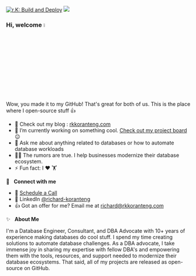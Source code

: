 [![r.K: Build and Deploy](https://github.com/RKKoranteng/my-agile-journey/actions/workflows/jekyll.yml/badge.svg?branch=main)](https://github.com/RKKoranteng/my-agile-journey/actions/workflows/jekyll.yml) <a href="https://www.linkedin.com/in/richard-koranteng"><img src="https://img.shields.io/static/v1?label=LinkedIn&message=profile&color=blue"></a>

### Hi, welcome <a href="https://rkkoranteng.com/" target="blank"><img src="https://media.giphy.com/media/hvRJCLFzcasrR4ia7z/giphy.gif" width="5%"></a>

Wow, you made it to my GitHub! That's great for both of us. This is the place where I open-source stuff 👍

* 🌱  Check out my blog : [rkkoranteng.com](https://rkkoranteng.com)
* 🔭  I’m currently working on something cool. [Check out my project board](https://github.com/RKKoranteng?tab=projects) 😉
* 💬  Ask me about anything related to databases or how to automate database workloads
* 👨‍💻  The rumors are true. I help businesses modernize their database ecosystem.
* ⚡  Fun fact: I ❤️ 🏋️

<!-- 📘 &nbsp;**Latest Blog Posts** -->

🔗 &nbsp; **Connect with me**
* 📆 <a href="https://calendar.google.com/calendar/u/0/appointments/schedules/AcZssZ2BMW_ebBrDPEnl5n3oiZziXvGFj0LRBzxEQZTsjCmE_M-OWgymxc6LqCIRmCe96LgKfmeK87OT" target="blank">Schedule a Call</a>
* 📘 LinkedIn <a href="https://www.linkedin.com/in/richard-koranteng" target="blank">@richard-koranteng</a>
* 👍 Got an offer for me? Email me at [richard@rkkoranteng.com](mailto:richard@rkkoranteng.com)

✨ &nbsp; **About Me**

I'm a Database Engineer, Consultant, and DBA Advocate with 10+ years of experience making databases do cool stuff. I spend my time creating solutions to automate database challenges. As a DBA advocate, I take immense joy in sharing my expertise with fellow DBA's and empowering them with the tools, resources, and support needed to modernize their database ecosystems. That said, all of my projects are released as open-source on GitHub.
